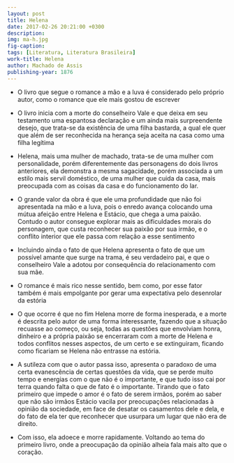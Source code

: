 ```yaml
---
layout: post
title: Helena 
date: 2017-02-26 20:21:00 +0300
description: 
img: ma-h.jpg
fig-caption: 
tags: [Literatura, Literatura Brasileira]
work-title: Helena
author: Machado de Assis
publishing-year: 1876
---
```


* O livro que segue o romance a mão e a luva é considerado pelo próprio autor, como o romance que ele mais gostou de escrever

* O livro inicia com a morte do conselheiro Vale e que deixa em seu testamento uma espantosa declaração e um ainda mais surpreendente desejo, que trata-se da existência de uma filha bastarda, a qual ele quer que além de ser reconhecida na herança seja aceita na casa como uma filha legítima

* Helena, mais uma mulher de machado, trata-se de uma mulher com personalidade, porém diferentemente das personagens do dois livros anteriores, ela demonstra a mesma sagacidade, porém associada a um estilo mais servil doméstico, de uma mulher que cuida da casa, mais preocupada com as coisas da casa e do funcionamento do lar. 

* O grande valor da obra é que ele uma profundidade que não foi apresentada na mão e a luva, pois o enredo avança colocando uma mútua afeição entre Helena e Estácio, que chega a uma paixão. Contudo o autor consegue explorar mais as dificuldades morais do personagem, que custa reconhecer sua paixão por sua irmão, e o conflito interior que ele passa com relação a esse sentimento

* Incluindo ainda o fato de que Helena apresenta o fato de que um possível amante que surge na trama, é seu verdadeiro pai, e que o conselheiro Vale a adotou por consequência do relacionamento com sua mãe.

* O romance é mais rico nesse sentido, bem como, por esse fator também é mais empolgante por gerar uma expectativa pelo desenrolar da estória 

* O que ocorre é que no fim Helena morre de forma inesperada, e a morte é descrita pelo autor de uma forma interessante, fazendo que a situação recuasse ao começo, ou seja, todas as questões que envolviam honra, dinheiro e a própria paixão se encerraram com a morte de Helena e todos conflitos nesses aspectos, de um certo e se extinguiram, ficando como ficariam se Helena não entrasse na estória.

* A sutileza com que o autor passa isso, apresenta o paradoxo de uma certa evanescência de certas questões da vida, que se perde muito tempo e energias com o que não é o importante, e que tudo isso cai por terra quando falta o que de fato é o importante. Tirando que o fato primeiro que impede o amor é o fato de serem irmãos, porém ao saber que não são irmãos Estácio vacila por preocupações relacionadas à opinião da sociedade, em face de desatar os casamentos dele e dela, e do fato de ela ter que reconhecer que usurpara um lugar que não era de direito.

* Com isso, ela adoece e morre rapidamente. Voltando ao tema do primeiro livro, onde a preocupação da opinião alheia fala mais alto que o coração. 
